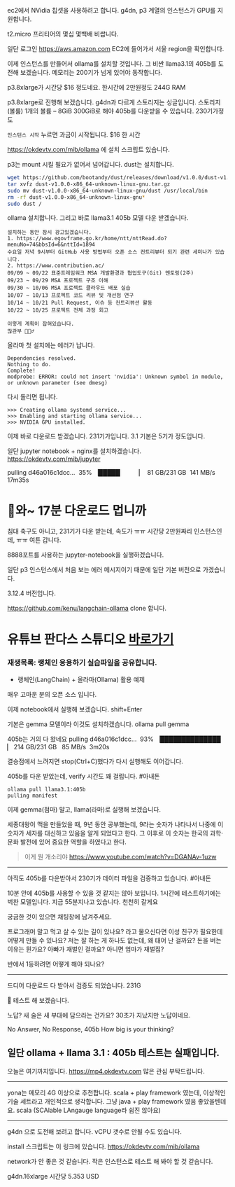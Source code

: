ec2에서 NVidia 칩셋을 사용하려고 합니다.
g4dn, p3 계열의 인스턴스가 GPU를 지원합니다.

t2.micro 프리티어의 몇십 몇백배 비쌉니다.

일단 로그인
https://aws.amazon.com
EC2에 들어가서 서울 region을 확인합니다.

이제 인스턴스를 만들어서 ollama를 설치할 것입니다.
그 비싼 llama3.1의 405b를 도전해 보겠습니다.
메모리는 200기가 넘게 있어야 동작합니다.

p3.8xlarge가 시간당 $16 정도네요. 한시간에 2만원정도
244G RAM

p3.8xlarge로 진행해 보겠습니다.
g4dn과 다르게 스토리지는 싱글입니다.
스토리지(볼륨)
1개의 볼륨 – 8GiB
300GiB로 해야 405b를 다운받을 수 있습니다. 230기가정도

`인스턴스 시작` 누르면 과금이 시작됩니다. $16 한 시간

https://okdevtv.com/mib/ollama 에 설치 스크립트 있습니다.

p3는 mount 시킬 필요가 없어서 넘어갑니다.
dust는 설치합니다.

```sh
wget https://github.com/bootandy/dust/releases/download/v1.0.0/dust-v1.0.0-x86_64-unknown-linux-gnu.tar.gz
tar xvfz dust-v1.0.0-x86_64-unknown-linux-gnu.tar.gz
sudo mv dust-v1.0.0-x86_64-unknown-linux-gnu/dust /usr/local/bin
rm -rf dust-v1.0.0-x86_64-unknown-linux-gnu*
sudo dust /
```

ollama 설치합니다.
그리고 바로 llama3.1 405b 모델 다운 받겠습니다.


~~~
설치하는 동안 잠시 광고있겠습니다.
1. https://www.egovframe.go.kr/home/ntt/nttRead.do?menuNo=74&bbsId=6&nttId=1894
수요일 저녁 9시부터 GitHub 사용 방법부터 오픈 소스 컨트리뷰터 되기 관련 세미나가 있습니다.
2. https://www.contribution.ac/
09/09 ~ 09/22 표준프레임워크 MSA 개발환경과 협업도구(Git) 멘토링(2주) 
09/23 ~ 09/29 MSA 프로젝트 구조 이해 
09/30 ~ 10/06 MSA 프로젝트 클라우드 배포 실습 
10/07 ~ 10/13 프로젝트 코드 리뷰 및 개선점 연구 
10/14 ~ 10/21 Pull Request, 이슈 등 컨트리뷰션 활동 
10/22 ~ 10/25 프로젝트 전체 과정 회고

이렇게 계획이 잡혀있습니다.
많관부 🙇🏻‍♂️
~~~

올라마 첫 설치에는 에러가 납니다.
```
Dependencies resolved.
Nothing to do.
Complete!
modprobe: ERROR: could not insert 'nvidia': Unknown symbol in module, or unknown parameter (see dmesg)
```

다시 돌리면 됩니다.
```
>>> Creating ollama systemd service...
>>> Enabling and starting ollama service...
>>> NVIDIA GPU installed.
```

이제 바로 다운로드 받겠습니다. 231기가입니다.
3.1 기본은 5기가 정도입니다.

일단 jupyter notebook + nginx를 설치하겠습니다.
https://okdevtv.com/mib/jupyter


pulling d46a016c1dcc...  35% ▕█████           ▏  81 GB/231 GB  141 MB/s  17m35s

# 🎉와~ 17분 다운로드 멉니까

침대 축구도 아니고, 231기가 다운 받는데, 속도가 ㅠㅠ
시간당 2만원짜리 인스턴스인데, ㅠㅠ
여튼 갑니다.

8888포트를 사용하는 jupyter-notebook을 실행하겠습니다.

일단 p3 인스턴스에서 처음 보는 에러 메시지이기 때문에 일단 기본 버전으로 가겠습니다.

3.12.4 버전입니다. 

https://github.com/kenu/langchain-ollama
clone 합니다.

# 유튜브 판다스 스튜디오 [바로가기](https://www.youtube.com/channel/UCh-c-LFH9Q6VbHRRqD4oLOA)

### 재생목록: 랭체인 응용하기 실습파일을 공유합니다.
- 랭체인(LangChain) + 올라마(Ollama) 활용 예제

매우 고마운 분의 오픈 소스 입니다.

이제 notebook에서 실행해 보겠습니다. shift+Enter

기본은 gemma 모델이라 이것도 설치하겠습니다.
ollama pull gemma

405b는 거의 다 왔네요
pulling d46a016c1dcc...  93% ▕██████████████  ▏ 214 GB/231 GB   85 MB/s  3m20s

결승점에서 느려지면 stop(Ctrl+C)했다가 다시 실행해도 이어갑니다.

405b를 다운 받았는데, verify 시간도 꽤 걸립니다. #아내돈
```
ollama pull llama3.1:405b
pulling manifest 
```

이제 gemma(점마) 말고, llama(라마)로 실행해 보겠습니다.

세종대왕이 맥을 만들었을 때, 9년 동안 공부했는데, 9라는 숫자가 나타나서 나중에 이 숫자가 세자를 대신하고 있음을 알게 되었다고 한다. 그 이후로 이 숫자는 한국의 과학·문화 발전에 있어 중요한 역할을 하였다고 한다.

> 이게 뭔 개소리야
> https://www.youtube.com/watch?v=DGANAv-1uzw


---
아직도 405b를 다운받아서 230기가 데이터 파일을 검증하고 있습니다. #아내돈 

10분 안에 405b를 사용할 수 있을 것 같지는 않아 보입니다.
1시간에 테스트하기에는 벅찬 모델입니다.
지금 55분지나고 있습니다.
천천히 갈게요

궁금한 것이 있으면 채팅창에 남겨주세요.

프로그래머 말고 먹고 살 수 있는 길이 있나요? 라고 물으신다면 
이성 친구가 필요한데 어떻게 만들 수 있나요? 
저는 잘 하는 게 하나도 없는데, 왜 태어 난 걸까요?
돈을 버는 이유는 뭔가요? 아빠가 재벌인 걸까요? 아니면 엄마가 재벌집?

반에서 1등하려면 어떻게 해야 되나요?



---
드디어 다운로드 다 받아서 검증도 되었습니다.
231G

🎉
테스트 해 보겠습니다.

노답?
새 술은 새 부대에 담으라는 건가요?
30초가 지났지만 노답이네요. 

No Answer, No Response, 405b How big is your thinking? 

일단 ollama + llama 3.1 : 405b 테스트는 실패입니다.
---

오늘은 여기까지입니다.
https://mp4.okdevtv.com 많은 관심 부탁드립니다. 


---
yona는 메모리 4G 이상으로 추천합니다.
scala + play framework 였는데, 이상적인 기술 세트라고 개인적으로 생각합니다. 그냥 java + play framework 였음 좋았을텐데요.
scala (SCAlable LAngauge language라 쉽진 않아요)


---
g4dn 으로 도전해 보려고 합니다.
vCPU 갯수로 안될 수도 있습니다.

install 스크립트는 이 링크에 있습니다.
https://okdevtv.com/mib/ollama


network가 안 좋은 것 같습니다.
작은 인스턴스로 테스트 해 봐야 할 것 같습니다.

g4dn.16xlarge
시간당 5.353 USD








